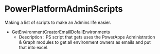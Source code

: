 # PowerPlatformAdminScripts
Making a list of scripts to make an Admins life easier.


- GetEnvironmentCreatorEmailIDofallEnvironments
  - Description : PS script that gets uses the PowerApps Administration & Graph modules to get all environment owners as emails and put that into excel.
